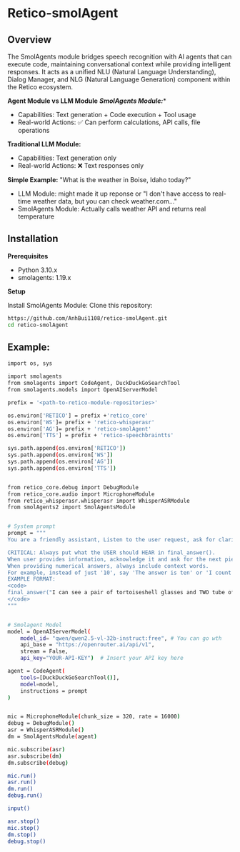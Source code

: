# Retico-smolAgent

## Overview
The SmolAgents module bridges speech recognition with AI agents that can execute code, maintaining conversational context while providing intelligent responses. 
It acts as a unified NLU (Natural Language Understanding), Dialog Manager, and NLG (Natural Language Generation) component within the Retico ecosystem.

**Agent Module vs LLM Module**
***SmolAgents Module:****

- Capabilities: Text generation + Code execution + Tool usage
- Real-world Actions: ✅ Can perform calculations, API calls, file operations

****Traditional LLM Module:****
- Capabilities: Text generation only
- Real-world Actions: ❌ Text responses only

****Simple Example:**** "What is the weather in Boise, Idaho today?"

- LLM Module: might made it up reponse or "I don't have access to real-time weather data, but you can check weather.com..."
- SmolAgents Module: Actually calls weather API and returns real temperature


## Installation
**Prerequisites**
- Python 3.10.x
- smolagents: 1.19.x


**Setup**

Install SmolAgents Module:
Clone this repository:
```bash
https://github.com/AnhBui1108/retico-smolAgent.git
cd retico-smolAgent
```

## Example:
```bash
import os, sys

import smolagents
from smolagents import CodeAgent, DuckDuckGoSearchTool
from smolagents.models import OpenAIServerModel

prefix = '<path-to-retico-module-repositories>'

os.environ['RETICO'] = prefix +'retico_core'
os.environ['WS']= prefix + 'retico-whisperasr'
os.environ['AG']= prefix + 'retico-smolAgent'
os.environ['TTS'] = prefix + 'retico-speechbraintts'

sys.path.append(os.environ['RETICO'])
sys.path.append(os.environ['WS'])
sys.path.append(os.environ['AG'])
sys.path.append(os.environ['TTS'])


from retico_core.debug import DebugModule
from retico_core.audio import MicrophoneModule
from retico_whisperasr.whisperasr import WhisperASRModule
from smolAgents2 import SmolAgentsModule


# System prompt
prompt = """
You are a friendly assistant, Listen to the user request, ask for clarification of you need more information

CRITICAL: Always put what the USER should HEAR in final_answer().
When user provides information, acknowledge it and ask for the next piece of information needed.
When providing numerical answers, always include context words. 
For example, instead of just '10', say 'The answer is ten' or 'I count ten items'.
EXAMPLE FORMAT:
<code>
final_answer("I can see a pair of tortoiseshell glasses and TWO tube of lip gloss on a wooden surface.")
</code>
"""


# Smolagent Model
model = OpenAIServerModel(
    model_id= "qwen/qwen2.5-vl-32b-instruct:free", # You can go wth 
    api_base = "https://openrouter.ai/api/v1",
    stream = False,
    api_key="YOUR-API-KEY")  # Insert your API key here

agent = CodeAgent(
    tools=[DuckDuckGoSearchTool()],
    model=model,
    instructions = prompt
)


mic = MicrophoneModule(chunk_size = 320, rate = 16000)
debug = DebugModule()
asr = WhisperASRModule()
dm = SmolAgentsModule(agent)

mic.subscribe(asr)
asr.subscribe(dm)
dm.subscribe(debug)

mic.run()
asr.run()
dm.run()
debug.run()

input()

asr.stop()
mic.stop()
dm.stop()
debug.stop()


